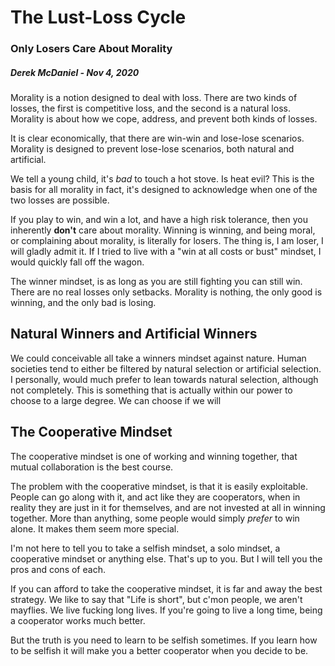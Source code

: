 # The Lust-Loss Cycle
### Only Losers Care About Morality
##### Derek McDaniel - Nov 4, 2020

Morality is a notion designed to deal with loss.  There are two kinds of losses, the first is
competitive loss, and the second is a natural loss.  Morality is about how we cope, address, and
prevent both kinds of losses.

It is clear economically, that there are win-win and lose-lose scenarios.  Morality is designed to
prevent lose-lose scenarios, both natural and artificial.

We tell a young child, it's *bad* to touch a hot stove.  Is heat evil? This is the basis for all
morality in fact, it's designed to acknowledge when one of the two losses are possible.

If you play to win, and win a lot, and have a high risk tolerance, then you inherently **don't**
care about morality.  Winning is winning, and being moral, or complaining about morality, is
literally for losers.  The thing is, I am loser, I will gladly admit it.  If I tried to live with a
"win at all costs or bust" mindset, I would quickly fall off the wagon.

The winner mindset, is as long as you are still fighting you can still win.  There are no real
losses only setbacks.  Morality is nothing, the only good is winning, and the only bad is losing.

## Natural Winners and Artificial Winners

We could conceivable all take a winners mindset against nature.  Human societies tend to either be
filtered by natural selection or artificial selection.  I personally, would much prefer to lean
towards natural selection, although not completely.  This is something that is actually within our
power to choose to a large degree.  We can choose if we will 

## The Cooperative Mindset

The cooperative mindset is one of working and winning together, that mutual collaboration is the
best course.

The problem with the cooperative mindset, is that it is easily exploitable.  People can go along
with it, and act like they are cooperators, when in reality they are just in it for themselves, and
are not invested at all in winning together.  More than anything, some people would simply *prefer*
to win alone.  It makes them seem more special.

I'm not here to tell you to take a selfish mindset, a solo mindset, a cooperative mindset or
anything else.  That's up to you.  But I will tell you the pros and cons of each.

If you can afford to take the cooperative mindset, it is far and away the best strategy.  We like to
say that "Life is short", but c'mon people, we aren't mayflies.  We live fucking long lives.  If
you're going to live a long time, being a cooperator works much better.

But the truth is you need to learn to be selfish sometimes.  If you learn how to be selfish it will
make you a better cooperator when you decide to be.
